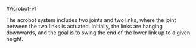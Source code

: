#Acrobot-v1


The acrobot system includes two joints and two links, where the joint between the two links is actuated. 
Initially, the links are hanging downwards, and the goal is to swing the end of the lower link up to a given height.